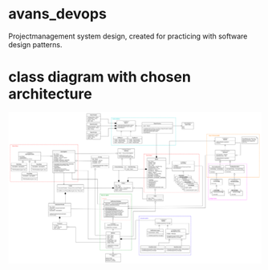 # avans_devops
Projectmanagement system design, created for practicing with software design patterns.

# class diagram with chosen architecture
![Class Diagram](class_diagram.png)
